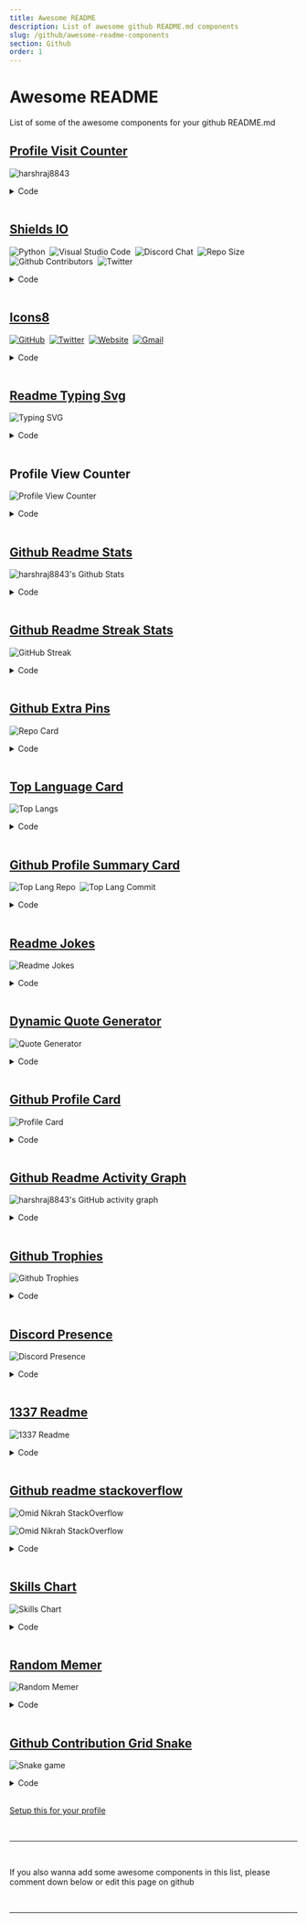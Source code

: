 ```yaml
---
title: Awesome README
description: List of awesome github README.md components
slug: /github/awesome-readme-components
section: Github
order: 1
---
```


# Awesome README

List of some of the awesome components for your github README.md


## [Profile Visit Counter](https://github.com/antonkomarev/github-profile-views-counter)

![harshraj8843](https://komarev.com/ghpvc/?username=harshraj8843&label=Visitors&color=0e75b6&style=flat)

<details>
<summary>Code</summary>
<br/>

```md
![harshraj8843](https://komarev.com/ghpvc/?username=harshraj8843&label=Visitors&color=0e75b6&style=flat)
```

</details>

<br/>

## [Shields IO](https://shields.io/)

![Python](https://img.shields.io/badge/-Python-05122A?style=flat&logo=python)&nbsp;
![Visual Studio Code](https://img.shields.io/badge/-Visual%20Studio%20Code-05122A?style=flat&logo=visual-studio-code&logoColor=007ACC)&nbsp;
![Discord Chat](https://img.shields.io/discord/933085421829779527)&nbsp;
![Repo Size](https://img.shields.io/github/repo-size/harshraj8843/codinasion)&nbsp;
![Github Contributors](https://img.shields.io/github/contributors/harshraj8843/codinasion?color=green)&nbsp;
![Twitter](https://img.shields.io/twitter/follow/harshraj8843?style=social)&nbsp;

<details>
<summary>Code</summary>
<br/>

```md
![Python](https://img.shields.io/badge/-Python-05122A?style=flat&logo=python)&nbsp;
![Visual Studio Code](https://img.shields.io/badge/-Visual%20Studio%20Code-05122A?style=flat&logo=visual-studio-code&logoColor=007ACC)&nbsp;
![Discord Chat](https://img.shields.io/discord/933085421829779527)&nbsp;
![Repo Size](https://img.shields.io/github/repo-size/harshraj8843/codinasion)&nbsp;
![Github Contributors](https://img.shields.io/github/contributors/harshraj8843/codinasion?color=green)&nbsp;
![Twitter](https://img.shields.io/twitter/follow/harshraj8843?style=social)&nbsp;
```

</details>

<br/>

## [Icons8](https://icons8.com/)

[![GitHub](https://img.icons8.com/bubbles/50/000000/github.png)](https://github.com/harshraj8843)&nbsp;
[![Twitter](https://img.icons8.com/bubbles/50/000000/twitter.png)](https://twitter.com/harshraj8843)&nbsp;
[![Website](https://img.icons8.com/bubbles/50/000000/web.png)](https://codinasion.web.app/)&nbsp;
[![Gmail](https://img.icons8.com/bubbles/50/000000/gmail.png)](mailto:harshraj8843@gmail.com)&nbsp;

<details>
<summary>Code</summary>
<br/>

```md
[![GitHub](https://img.icons8.com/bubbles/50/000000/github.png)](https://github.com/harshraj8843)&nbsp;
[![Twitter](https://img.icons8.com/bubbles/50/000000/twitter.png)](https://twitter.com/harshraj8843)&nbsp;
[![Website](https://img.icons8.com/bubbles/50/000000/web.png)](https://codinasion.web.app/)&nbsp;
[![Gmail](https://img.icons8.com/bubbles/50/000000/gmail.png)](mailto:harshraj8843@gmail.com)&nbsp;
```

</details>

<br/>

## [Readme Typing Svg](https://github.com/DenverCoder1/readme-typing-svg)

![Typing SVG](https://readme-typing-svg.herokuapp.com/?lines=First+line+of+text;Second+line+of+text)

<details>
<summary>Code</summary>
<br/>

```md
![Typing SVG](https://readme-typing-svg.herokuapp.com/?lines=First+line+of+text;Second+line+of+text)
```

</details>

<br/>

## Profile View Counter

![Profile View Counter](https://profile-counter.glitch.me/harshraj8843/count.svg)

<details>
<summary>Code</summary>
<br/>

```md
![Profile View Counter](https://profile-counter.glitch.me/harshraj8843/count.svg)
```

</details>

<br/>

## [Github Readme Stats](https://github.com/anuraghazra/github-readme-stats)

![harshraj8843's Github Stats](https://github-readme-stats.vercel.app/api?username=harshraj8843&include_all_commits=true&count_private=true&show_icons=true&line_height=20&title_color=7A7ADB&icon_color=2234AE&text_color=D3D3D3&bg_color=0,000000,130F40&hide_border=true)

<details>
<summary>Code</summary>
<br/>

```md
![harshraj8843's Github Stats](https://github-readme-stats.vercel.app/api?username=harshraj8843&include_all_commits=true&count_private=true&show_icons=true&line_height=20&title_color=7A7ADB&icon_color=2234AE&text_color=D3D3D3&bg_color=0,000000,130F40&hide_border=true)
```

</details>

<br/>

## [Github Readme Streak Stats](https://github.com/DenverCoder1/github-readme-streak-stats)

![GitHub Streak](https://github-readme-streak-stats.herokuapp.com?user=harshraj8843&theme=dark&hide_border=true&date_format=M%20j%5B%2C%20Y%5D&ring=2234AE&fire=D3D3D3&currStreakLabel=D3D3D3&sideNums=7A7ADB)

<details>
<summary>Code</summary>
<br/>

```md
![GitHub Streak](https://github-readme-streak-stats.herokuapp.com?user=harshraj8843&theme=dark&hide_border=true&date_format=M%20j%5B%2C%20Y%5D&ring=2234AE&fire=D3D3D3&currStreakLabel=D3D3D3&sideNums=7A7ADB)
```

</details>

<br/>

## [Github Extra Pins](https://github.com/anuraghazra/github-readme-stats)

![Repo Card](https://github-readme-stats.vercel.app/api/pin/?username=harshraj8843&repo=codinasion&theme=dark&show_owner=true)

<details>
<summary>Code</summary>
<br/>

```md
![Repo Card](https://github-readme-stats.vercel.app/api/pin/?username=harshraj8843&repo=codinasion&theme=dark&show_owner=true)
```

</details>

<br/>

## [Top Language Card](https://github.com/anuraghazra/github-readme-stats)

![Top Langs](https://github-readme-stats.vercel.app/api/top-langs/?username=harshraj8843&layout=compact&theme=dark)

<details>
<summary>Code</summary>
<br/>

```md
![Top Langs](https://github-readme-stats.vercel.app/api/top-langs/?username=harshraj8843&layout=compact&theme=dark)
```

</details>

<br/>

## [Github Profile Summary Card](https://github.com/vn7n24fzkq/github-profile-summary-cards)

![Top Lang Repo](https://github-profile-summary-cards.vercel.app/api/cards/repos-per-language?username=harshraj8843&theme=nord_dark)&nbsp;
![Top Lang Commit](https://github-profile-summary-cards.vercel.app/api/cards/most-commit-language?username=harshraj8843&theme=nord_dark)&nbsp;

<details>
<summary>Code</summary>
<br/>

```md
![Top Lang Repo](https://github-profile-summary-cards.vercel.app/api/cards/repos-per-language?username=harshraj8843&theme=nord_dark)&nbsp;
![Top Lang Commit](https://github-profile-summary-cards.vercel.app/api/cards/most-commit-language?username=harshraj8843&theme=nord_dark)&nbsp;
```

</details>

<br/>

## [Readme Jokes](https://github.com/ABSphreak/readme-jokes)

![Readme Jokes](https://readme-jokes.vercel.app/api)

<details>
<summary>Code</summary>
<br/>

```md
![Readme Jokes](https://readme-jokes.vercel.app/api)
```

</details>

<br/>

## [Dynamic Quote Generator](https://github.com/shravan20/github-readme-quotes)

![Quote Generator](https://github-readme-quotes.herokuapp.com/quote?theme=dark)

<details>
<summary>Code</summary>
<br/>

```md
![Quote Generator](https://github-readme-quotes.herokuapp.com/quote?theme=dark)
```

</details>

<br/>

## [Github Profile Card](https://github.com/vn7n24fzkq/github-profile-summary-cards)

![Profile Card](https://github-profile-summary-cards.vercel.app/api/cards/profile-details?username=harshraj8843&theme=nord_dark)

<details>
<summary>Code</summary>
<br/>

```md
![Profile Card](https://github-profile-summary-cards.vercel.app/api/cards/profile-details?username=harshraj8843&theme=nord_dark)
```

</details>

<br/>

## [Github Readme Activity Graph](https://github.com/Ashutosh00710/github-readme-activity-graph)

![harshraj8843's GitHub activity graph](https://activity-graph.herokuapp.com/graph?username=harshraj8843&hide_border=true&theme=redical)

<details>
<summary>Code</summary>
<br/>

```md
![harshraj8843's GitHub activity graph](https://activity-graph.herokuapp.com/graph?username=harshraj8843&hide_border=true&theme=redical)
```

</details>

<br/>

## [Github Trophies](https://github.com/ryo-ma/github-profile-trophy)

![Github Trophies](https://github-profile-trophy.vercel.app/?username=harshraj8843&row=4&theme=onedark&no-frame=true)

<details>
<summary>Code</summary>
<br/>

```md
![Github Trophies](https://github-profile-trophy.vercel.app/?username=harshraj8843&row=4&theme=onedark&no-frame=true)
```

</details>

<br/>

## [Discord Presence](https://github.com/cnrad/lanyard-profile-readme)

![Discord Presence](https://lanyard.cnrad.dev/api/705665813994012695)

<details>
<summary>Code</summary>
<br/>

```md
![Discord Presence](https://lanyard.cnrad.dev/api/705665813994012695)
```

</details>

<br/>

## [1337 Readme](https://github.com/mohouyizme/1337-readme)

![1337 Readme](https://1337-readme.vercel.app/api/profile?dark=true&login=toxiic)

<details>
<summary>Code</summary>
<br/>

```md
![1337 Readme](https://1337-readme.vercel.app/api/profile?dark=true&login=toxiic)
```

</details>

<br/>

## [Github readme stackoverflow](https://github.com/omidnikrah/github-readme-stackoverflow)

![Omid Nikrah StackOverflow](https://github-readme-stackoverflow.vercel.app/?userID=6558042&theme=dark)

![Omid Nikrah StackOverflow](https://github-readme-stackoverflow.vercel.app/?userID=6558042&layout=compact&theme=dark)

<details>
<summary>Code</summary>
<br/>

```md
![Omid Nikrah StackOverflow](https://github-readme-stackoverflow.vercel.app/?userID=6558042&theme=dark)

![Omid Nikrah StackOverflow](https://github-readme-stackoverflow.vercel.app/?userID=6558042&layout=compact&theme=dark)
```

</details>

<br/>

## [Skills Chart](https://github.com/codersrank-org/skills-chart-widget)

![Skills Chart](https://cr-skills-chart-widget.azurewebsites.net/api/api?username=nolimits4web&skills=Vue,C%2B%2B,C%23,SCSS,Svelte&width=820)

<details>
<summary>Code</summary>
<br/>

```md
![Skills Chart](https://cr-skills-chart-widget.azurewebsites.net/api/api?username=nolimits4web&skills=Vue,C%2B%2B,C%23,SCSS,Svelte&width=820)
```

</details>

<br/>

## [Random Memer](https://github.com/techytushar/random-memer)

![Random Memer](https://random-memer.herokuapp.com)

<details>
<summary>Code</summary>
<br/>

```md
![Random Memer](https://random-memer.herokuapp.com)
```

</details>

<br/>

## [Github Contribution Grid Snake](https://github.com/Platane/snk)

![Snake game](https://raw.githubusercontent.com/harshraj8843/harshraj8843/output/github-contribution-grid-snake.gif)

<details>
<summary>Code</summary>
<br/>

```md
![Snake game](https://raw.githubusercontent.com/harshraj8843/harshraj8843/output/github-contribution-grid-snake.gif)
```

</details>

<br/>

[Setup this for your profile](/github/how-to-setup-github-contribution-grid-snake)

<br/>

---

<br/>

If you also wanna add some awesome components in this list, please comment down below or edit this page on github

<br/>

---
